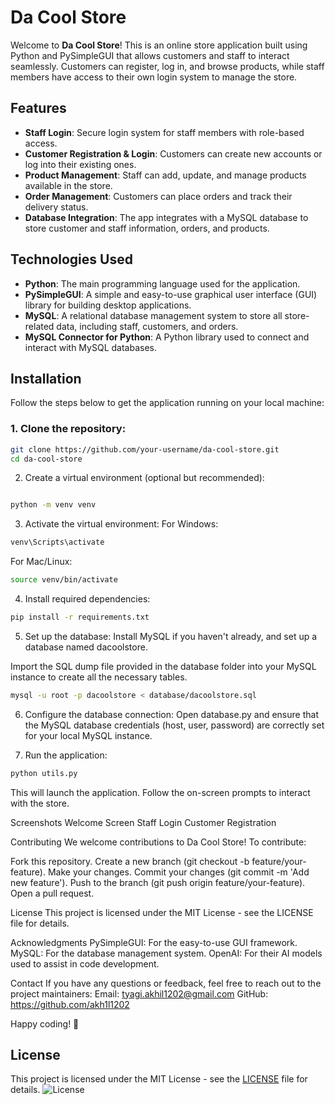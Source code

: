 
# Da Cool Store

Welcome to **Da Cool Store**! This is an online store application built using Python and PySimpleGUI that allows customers and staff to interact seamlessly. Customers can register, log in, and browse products, while staff members have access to their own login system to manage the store.

## Features

- **Staff Login**: Secure login system for staff members with role-based access.
- **Customer Registration & Login**: Customers can create new accounts or log into their existing ones.
- **Product Management**: Staff can add, update, and manage products available in the store.
- **Order Management**: Customers can place orders and track their delivery status.
- **Database Integration**: The app integrates with a MySQL database to store customer and staff information, orders, and products.

## Technologies Used

- **Python**: The main programming language used for the application.
- **PySimpleGUI**: A simple and easy-to-use graphical user interface (GUI) library for building desktop applications.
- **MySQL**: A relational database management system to store all store-related data, including staff, customers, and orders.
- **MySQL Connector for Python**: A Python library used to connect and interact with MySQL databases.

## Installation

Follow the steps below to get the application running on your local machine:

### 1. Clone the repository:

```bash
git clone https://github.com/your-username/da-cool-store.git
cd da-cool-store
```
2. Create a virtual environment (optional but recommended):
```bash

python -m venv venv
```
3. Activate the virtual environment:
For Windows:

```bash
venv\Scripts\activate
```
For Mac/Linux:

```bash
source venv/bin/activate
```
4. Install required dependencies:
```bash
pip install -r requirements.txt
```
5. Set up the database:
Install MySQL if you haven't already, and set up a database named dacoolstore.

Import the SQL dump file provided in the database folder into your MySQL instance to create all the necessary tables.

```bash
mysql -u root -p dacoolstore < database/dacoolstore.sql
```
6. Configure the database connection:
Open database.py and ensure that the MySQL database credentials (host, user, password) are correctly set for your local MySQL instance.

7. Run the application:
```bash
python utils.py
```
This will launch the application. Follow the on-screen prompts to interact with the store.

Screenshots
Welcome Screen
Staff Login
Customer Registration

Contributing
We welcome contributions to Da Cool Store! To contribute:

Fork this repository.
Create a new branch (git checkout -b feature/your-feature).
Make your changes.
Commit your changes (git commit -m 'Add new feature').
Push to the branch (git push origin feature/your-feature).
Open a pull request.

License
This project is licensed under the MIT License - see the LICENSE file for details.

Acknowledgments
PySimpleGUI: For the easy-to-use GUI framework.
MySQL: For the database management system.
OpenAI: For their AI models used to assist in code development.

Contact
If you have any questions or feedback, feel free to reach out to the project maintainers:
Email: tyagi.akhil1202@gmail.com
GitHub: https://github.com/akh1l1202

Happy coding! 🎉

## License

This project is licensed under the MIT License - see the [LICENSE](LICENSE) file for details.
![License](https://img.shields.io/badge/license-MIT-blue.svg)
